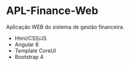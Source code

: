 
# APL-Finance-Web 

Aplicação WEB do sistema de gestão financeira.

* Html/CSS/JS
* Angular 8
* Template CoreUI
* Bootstrap 4

